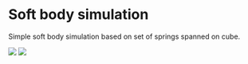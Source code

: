 # Soft body simulation

Simple soft body simulation based on set of springs spanned on cube.

![](docs/01_rabbit.gif)
![](docs/02_cube.gif)